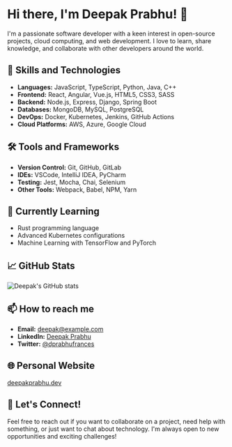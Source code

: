 # Hi there, I'm Deepak Prabhu! 👋

I'm a passionate software developer with a keen interest in open-source projects, cloud computing, and web development. I love to learn, share knowledge, and collaborate with other developers around the world.

## 🚀 Skills and Technologies

- **Languages:** JavaScript, TypeScript, Python, Java, C++
- **Frontend:** React, Angular, Vue.js, HTML5, CSS3, SASS
- **Backend:** Node.js, Express, Django, Spring Boot
- **Databases:** MongoDB, MySQL, PostgreSQL
- **DevOps:** Docker, Kubernetes, Jenkins, GitHub Actions
- **Cloud Platforms:** AWS, Azure, Google Cloud

## 🛠 Tools and Frameworks

- **Version Control:** Git, GitHub, GitLab
- **IDEs:** VSCode, IntelliJ IDEA, PyCharm
- **Testing:** Jest, Mocha, Chai, Selenium
- **Other Tools:** Webpack, Babel, NPM, Yarn

## 🌱 Currently Learning

- Rust programming language
- Advanced Kubernetes configurations
- Machine Learning with TensorFlow and PyTorch

## 📈 GitHub Stats

![Deepak's GitHub stats](https://github-readme-stats.vercel.app/api?username=dprabhufrances&show_icons=true&theme=radical)

## 📫 How to reach me

- **Email:** [deepak@example.com](mailto:deepak@example.com)
- **LinkedIn:** [Deepak Prabhu](https://linkedin.com/in/deepak-prabhu)
- **Twitter:** [@dprabhufrances](https://twitter.com/dprabhufrances)

## 🌐 Personal Website

[deepakprabhu.dev](https://deepakprabhu.dev)

## 💬 Let's Connect!

Feel free to reach out if you want to collaborate on a project, need help with something, or just want to chat about technology. I'm always open to new opportunities and exciting challenges!
